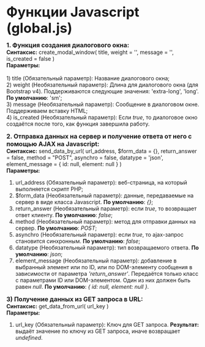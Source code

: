 <b style="font-size: 35px;">Функции Javascript (global.js)</b>

<b style="font-size: 16px;">1. Функция создания диалогового окна:</b><br />
   <b>Синтаксис:</b> create_modal_window( title, weight = '', message = '', is_created = false )<br />
   <b>Параметры:</b><br /><br />
    1) title (Обязательный параметр): Название диалогового окна;<br />
    2) weight (Необязательный параметр): Длина для диалогового окна (для Bootstrap v4). Поддерживаются следующие значения: 'extra-long', 'long'. <b>По умолчанию</b>: 'sm';<br />
    3) message (Необязательный параметр): Сообщение в диалоговом окне. Поддерживаем вставку HTML;<br />
    4) is_created (Необязательный параметр): Если <i>true</i>, то диалоговое окно создаётся после того, как функция завершила работу.<br />
    
<b style="font-size: 16px;">2. Отправка данных на сервер и получение ответа от него с помощью AJAX на Javascript:</b><br />
   <b>Синтаксис:</b> send_data_by_url( url_address, $form_data = {}, return_answer = false, method = "POST", asynchro = false, datatype = 'json', element_message = { id: null, element: null } )<br />
   <b>Параметры:</b><br />
   1) url_address (Обязательный параметр): веб-страница, на который выполняется скрипт PHP; <br />
   2) $form_data (Необязательный параметр): данные, передаваемые на сервер в виде класса Javascript. <b>По умолчанию</b>: <i>{}</i>; <br />
   3) return_answer (Необязательный параметр): если <i>true</i>, то возвращает ответ клиенту. <b>По умолчанию</b>: <i>false</i>; <br />
   4) method (Необязательный параметр): метод для отправки данных на сервер. <b>По умолчанию</b>: <i>POST</i>; <br />
   5) asynchro (Необязательный параметр): если <i>true</i>, то ajax-запрос становится синхронным. <b>По умолчанию</b>: <i>false</i>; <br />
   6) datatype (Необязательный параметр): тип возвращаемого ответа. <b>По умолчанию</b>: <i>json</i>; <br />
   7) element_message (Необязательный параметр): добавление в выбранный элемент или по ID, или по DOM-элементу сообщения в зависимости от параметра <i>'return_answer'</i>. Передаётся только класс с параметрами ID или DOM-элементом. Один из них должен быть равен <i>null</i>. <b>По умолчанию</b>: <i>{ id: null, element: null }</i>. <br />
   
<b style="font-size: 16px;">3) Получение данных из GET запроса в URL:</b><br />
   <b>Синтаксис:</b> get_data_from_url( url_key )<br />
   <b>Параметры:</b><br />
   1) url_key (Обязательный параметр): Ключ для GET запроса.
   <b>Результат: </b> выдаёт значение по ключу из GET запроса, иначе возвращает <i>undefined</i>.
